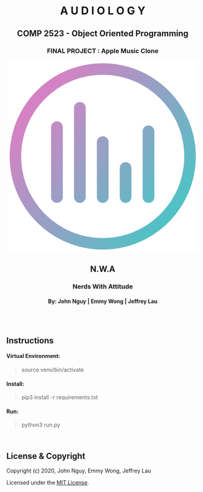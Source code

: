 <center>
<br><br>

# A U D I O L O G Y

## COMP 2523 - Object Oriented Programming

### FINAL PROJECT : Apple Music Clone

![Audiology Logo](/image_assets/audiologyLogoClear.png)

## N.W.A

### **Nerds With Attitude**

#### By: John Nguy | Emmy Wong | Jeffrey Lau

</center>
<br><br>

## Instructions

#### Virtual Environment:

> source venv/bin/activate

#### Install:

> pip3 install -r requirements.txt

#### Run:

> python3 run.py

<br>

## License & Copyright

Copyright (c) 2020, John Nguy, Emmy Wong, Jeffrey Lau

Licensed under the [MIT License](license.md).
